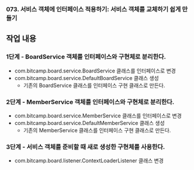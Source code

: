 ### 073. 서비스 객체에 인터페이스 적용하기: 서비스 객체를 교체하기 쉽게 만들기

## 작업 내용

### 1단계 - BoardService 객체를 인터페이스와 구현체로 분리한다.

- com.bitcamp.board.service.BoardService 클래스를 인터페이스로 변경
- com.bitcamp.board.service.DefaultBoardService 클래스 생성
  - 기존의 BoardService 클래스를 인터페이스 구현 클래스로 만든다.

### 2단계 - MemberService 객체를 인터페이스와 구현체로 분리한다.

- com.bitcamp.board.service.MemberService 클래스를 인터페이스로 변경
- com.bitcamp.board.service.DefaultMemberService 클래스 생성
  - 기존의 MemberService 클래스를 인터페이스 구현 클래스로 만든다.

### 3단계 - 서비스 객체를 준비할 때 새로 생성한 구현체를 사용한다.

- com.bitcamp.board.listener.ContextLoaderListener 클래스 변경
